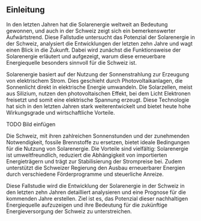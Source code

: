 ## Einleitung
In den letzten Jahren hat die Solarenergie weltweit an Bedeutung gewonnen, und auch in der Schweiz zeigt sich ein bemerkenswerter Aufwärtstrend. Diese Fallstudie untersucht das Potenzial der Solarenergie in der Schweiz, analysiert die Entwicklungen der letzten zehn Jahre und wagt einen Blick in die Zukunft. Dabei wird zunächst die Funktionsweise der Solarenergie erläutert und aufgezeigt, warum diese erneuerbare Energiequelle besonders sinnvoll für die Schweiz ist.

Solarenergie basiert auf der Nutzung der Sonnenstrahlung zur Erzeugung von elektrischem Strom. Dies geschieht durch Photovoltaikanlagen, die Sonnenlicht direkt in elektrische Energie umwandeln. Die Solarzellen, meist aus Silizium, nutzen den photovoltaischen Effekt, bei dem Licht Elektronen freisetzt und somit eine elektrische Spannung erzeugt. Diese Technologie hat sich in den letzten Jahren stark weiterentwickelt und bietet heute hohe Wirkungsgrade und wirtschaftliche Vorteile.

TODO Bild einfügen

Die Schweiz, mit ihren zahlreichen Sonnenstunden und der zunehmenden Notwendigkeit, fossile Brennstoffe zu ersetzen, bietet ideale Bedingungen für die Nutzung von Solarenergie. Die Vorteile sind vielfältig: Solarenergie ist umweltfreundlich, reduziert die Abhängigkeit von importierten Energieträgern und trägt zur Stabilisierung der Strompreise bei. Zudem unterstützt die Schweizer Regierung den Ausbau erneuerbarer Energien durch verschiedene Förderprogramme und steuerliche Anreize.

Diese Fallstudie wird die Entwicklung der Solarenergie in der Schweiz in den letzten zehn Jahren detailliert analysieren und eine Prognose für die kommenden Jahre erstellen. Ziel ist es, das Potenzial dieser nachhaltigen Energiequelle aufzuzeigen und ihre Bedeutung für die zukünftige Energieversorgung der Schweiz zu unterstreichen.